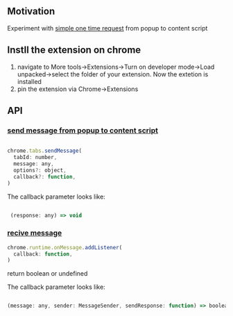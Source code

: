 <h2>Motivation</h2>
Experiment with <a href='https://developer.chrome.com/docs/extensions/mv2/messaging/#simple'>simple one time request</a> from popup to content script


<h2>Instll the extension on chrome</h2>
<ol>
<li>navigate to More tools->Extensions->Turn on developer mode->Load unpacked->select the folder of your extension. Now the extetion is installed</li>
<li>pin the extension via Chrome->Extensions</li>
</ol>


<h2>API</h2>
<h3><a href='https://developer.chrome.com/docs/extensions/reference/tabs/#method-sendMessage'>send message from popup to content script</a></h3>

```javascript

chrome.tabs.sendMessage(
  tabId: number,
  message: any,
  options?: object,
  callback?: function,
) 


```

The callback parameter looks like:

```javascript

 (response: any) => void 

```

<h3><a href='https://developer.chrome.com/docs/extensions/reference/runtime/#event-onMessage'>recive message</a></h3>

```javascript
chrome.runtime.onMessage.addListener(
  callback: function,
)
```

return boolean or undefined

The callback parameter looks like:

```javascript

(message: any, sender: MessageSender, sendResponse: function) => boolean | undefined 

```